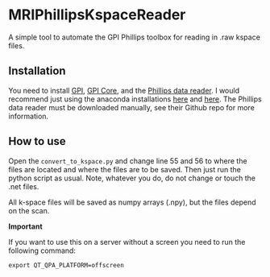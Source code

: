 # MRIPhillipsKspaceReader

A simple tool to automate the GPI Phillips toolbox for reading in .raw kspace files.

## Installation
You need to install [GPI](https://github.com/gpilab/framework), [GPI Core](https://github.com/gpilab/core-nodes), and the [Phillips data reader](https://github.com/gpilab/philips-data-reader). I would recommend just using the anaconda installations [here](https://anaconda.org/conda-forge/gpi) and [here](https://anaconda.org/conda-forge/gpi_core). The Phillips data reader must be downloaded manually, see their Github repo for more information.

## How to use

Open the ```convert_to_kspace.py``` and change line 55 and 56 to where the files are located and where the files are to be saved. Then just run the python script as usual. Note, whatever you do, do not change or touch the .net files.

All k-space files will be saved as numpy arrays (.npy), but the files depend on the scan.

**Important**

If you want to use this on a server without a screen you need to run the following command:
```
export QT_QPA_PLATFORM=offscreen
```